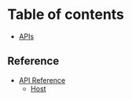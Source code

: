 # Table of contents

* [APIs](README.md)

## Reference

* [API Reference](reference/api-reference/README.md)
  * [Host](reference/api-reference/host.md)
